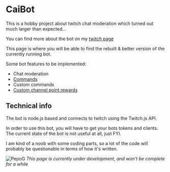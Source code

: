# CaiBot

This is a hobby project about twitch chat moderation which turned out much larger than expected...

You can find more about the bot on my [twitch page](https://www.twitch.tv/caisesiume/about)

This page is where you will be able to find the rebuilt & better version of the currently running bot.


Some bot features to be implemented:

* Chat moderation
* [Commands](https://github.com/Caisesiume/CaiBot/wiki/Commands)
* Custom commands
* [Custom channel point rewards](https://github.com/Caisesiume/CaiBot/wiki/Channel-Point-Rewards)

## Technical info
The bot is node.js based and connects to twitch using the Twitch.js API.

In order to use this bot, you will have to get your bots tokens and clients. 
The current state of the bot is not useful at all, just FYI.


I am kind of a noob with some coding parts, so a lot of the code will probably be questionable in terms of how it's written.

![PepoG](https://cdn.frankerfacez.com/emoticon/218530/2)
*This page is currently under development, and won't be complete for a while*
